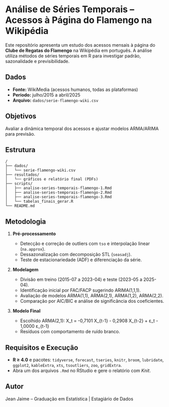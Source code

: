 # Análise de Séries Temporais – Acessos à Página do Flamengo na Wikipédia

Este repositório apresenta um estudo dos acessos mensais à página do **Clube de Regatas do Flamengo** na Wikipédia em português. A análise utiliza métodos de séries temporais em R para investigar padrão, sazonalidade e previsibilidade.

## Dados

- **Fonte:** WikiMedia (acessos humanos, todas as plataformas)
- **Período:** julho/2015 a abril/2025
- **Arquivo:** `dados/serie-flamengo-wiki.csv`

## Objetivos

Avaliar a dinâmica temporal dos acessos e ajustar modelos ARMA/ARIMA para previsão.

## Estrutura

```
/
├── dados/
│   └── serie-flamengo-wiki.csv
├── resultados/
│   └── gráficos e relatório final (PDFs)
├── scripts/
│   ├── analise-series-temporais-flamengo-1.Rmd
│   ├── analise-series-temporais-flamengo-2.Rmd
│   ├── analise-series-temporais-flamengo-3.Rmd
│   └── tabelas_finais_gerar.R
└── README.md
```

## Metodologia

1. **Pré-processamento**
   - Detecção e correção de outliers com `tso` e interpolação linear (`na.approx`).
   - Dessazonalização com decomposição STL (`seasadj`).
   - Teste de estacionariedade (ADF) e diferenciação da série.

2. **Modelagem**
   - Divisão em treino (2015-07 a 2023-04) e teste (2023-05 a 2025-04).
   - Identificação inicial por FAC/FACP sugerindo ARIMA(1,1,1).
   - Avaliação de modelos ARMA(1,1), ARMA(2,1), ARMA(1,2), ARMA(2,2).
   - Comparação por AIC/BIC e análise de significância dos coeficientes.

3. **Modelo Final**
   - Escolhido ARMA(2,1):
     X_t = -0,7101 X_{t-1} - 0,2908 X_{t-2} + ε_t - 1,0000 ε_{t-1}
   - Resíduos com comportamento de ruído branco.

## Requisitos e Execução

- **R ≥ 4.0** e pacotes: `tidyverse`, `forecast`, `tseries`, `knitr`, `broom`,
  `lubridate`, `ggplot2`, `kableExtra`, `xts`, `tsoutliers`, `zoo`, `gridExtra`.
- Abra um dos arquivos `.Rmd` no RStudio e gere o relatório com *Knit*.

## Autor

Jean Jaime – Graduação em Estatística | Estagiário de Dados

